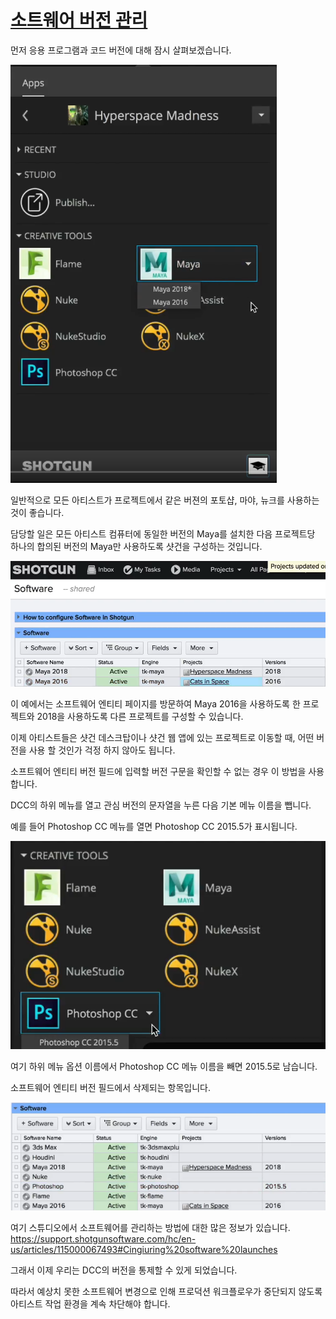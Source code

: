 # [소트웨어 버전 관리](https://youtu.be/5nRZ5GgcOnk?t=4m11s)

먼저 응용 프로그램과 코드 버전에 대해 잠시 살펴보겠습니다.

![Local Image](/img/5_toolkit/7.png)

일반적으로 모든 아티스트가 프로젝트에서 같은 버젼의 포토샵, 마야, 뉴크를 사용하는 것이 좋습니다.

담당할 일은 모든 아티스트 컴퓨터에 동일한 버전의 Maya를 설치한 다음 프로젝트당 하나의 합의된 버전의 Maya만 사용하도록 샷건을 구성하는 것입니다.

![Local Image](/img/5_toolkit/8.png)

이 예에서는 소프트웨어 엔티티 페이지를 방문하여 Maya 2016을 사용하도록 한 프로젝트와 2018을 사용하도록 다른 프로젝트를 구성할 수 있습니다.

이제 아티스트들은 샷건 데스크탑이나 샷건 웹 앱에 있는 프로젝트로 이동할 때, 어떤 버전을 사용 할 것인가 걱정 하지 않아도 됩니다.

소프트웨어 엔티티 버전 필드에 입력할 버전 구문을 확인할 수 없는 경우 이 방법을 사용합니다.

DCC의 하위 메뉴를 열고 관심 버전의 문자열을 누른 다음 기본 메뉴 이름을 뺍니다.

예를 들어 Photoshop CC 메뉴를 열면 Photoshop CC 2015.5가 표시됩니다.

![Local Image](/img/5_toolkit/23.png)

여기 하위 메뉴 옵션 이름에서 Photoshop CC 메뉴 이름을 빼면 2015.5로 남습니다.

소프트웨어 엔티티 버전 필드에서 삭제되는 항목입니다.

![Local Image](/img/5_toolkit/9.png)

여기 스튜디오에서 소프트웨어를 관리하는 방법에 대한 많은 정보가 있습니다.
<https://support.shotgunsoftware.com/hc/en-us/articles/115000067493#Cingiuring%20software%20launches>

그래서 이제 우리는 DCC의 버전을 통제할 수 있게 되었습니다.

따라서 예상치 못한 소프트웨어 변경으로 인해 프로덕션 워크플로우가 중단되지 않도록 아티스트 작업 환경을 계속 차단해야 합니다.

